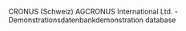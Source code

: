 <span data-ttu-id="37f2b-101">CRONUS (Schweiz) AG</span><span class="sxs-lookup"><span data-stu-id="37f2b-101">CRONUS International Ltd.</span></span> <span data-ttu-id="37f2b-102">-Demonstrationsdatenbank</span><span class="sxs-lookup"><span data-stu-id="37f2b-102">demonstration database</span></span>
